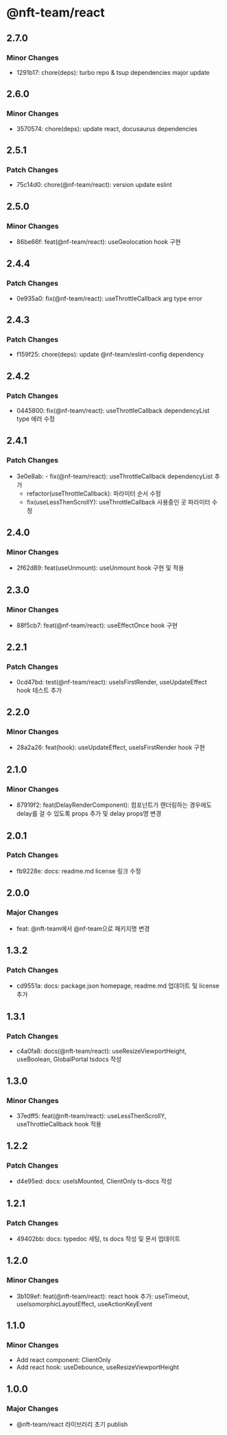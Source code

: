 # @nft-team/react

## 2.7.0

### Minor Changes

- 1291b17: chore(deps): turbo repo & tsup dependencies major update

## 2.6.0

### Minor Changes

- 3570574: chore(deps): update react, docusaurus dependencies

## 2.5.1

### Patch Changes

- 75c14d0: chore(@nf-team/react): version update eslint

## 2.5.0

### Minor Changes

- 86be66f: feat(@nf-team/react): useGeolocation hook 구현

## 2.4.4

### Patch Changes

- 0e935a0: fix(@nf-team/react): useThrottleCallback arg type error

## 2.4.3

### Patch Changes

- f159f25: chore(deps): update @nf-team/eslint-config dependency

## 2.4.2

### Patch Changes

- 0445800: fix(@nf-team/react): useThrottleCallback dependencyList type 에러 수정

## 2.4.1

### Patch Changes

- 3e0e8ab: - fix(@nf-team/react): useThrottleCallback dependencyList 추가
  - refactor(useThrottleCallback): 파라미터 순서 수정
  - fix(useLessThenScrollY): useThrottleCallback 사용중인 곳 파라미터 수정

## 2.4.0

### Minor Changes

- 2f62d89: feat(useUnmount): useUnmount hook 구현 및 적용

## 2.3.0

### Minor Changes

- 88f5cb7: feat(@nf-team/react): useEffectOnce hook 구현

## 2.2.1

### Patch Changes

- 0cd47bd: test(@nf-team/react): useIsFirstRender, useUpdateEffect hook 테스트 추가

## 2.2.0

### Minor Changes

- 28a2a26: feat(hook): useUpdateEffect, useIsFirstRender hook 구현

## 2.1.0

### Minor Changes

- 87919f2: feat(DelayRenderComponent): 컴포넌트가 랜더링하는 경우에도 delay를 걸 수 있도록 props 추가 및 delay props명 변경

## 2.0.1

### Patch Changes

- fb9228e: docs: readme.md license 링크 수정

## 2.0.0

### Major Changes

- feat: @nft-team에서 @nf-team으로 패키지명 변경

## 1.3.2

### Patch Changes

- cd9551a: docs: package.json homepage, readme.md 업데이트 및 license 추가

## 1.3.1

### Patch Changes

- c4a0fa8: docs(@nft-team/react): useResizeViewportHeight, useBoolean, GlobalPortal tsdocs 작성

## 1.3.0

### Minor Changes

- 37edff5: feat(@nft-team/react): useLessThenScrollY, useThrottleCallback hook 적용

## 1.2.2

### Patch Changes

- d4e95ed: docs: useIsMounted, ClientOnly ts-docs 작성

## 1.2.1

### Patch Changes

- 49402bb: docs: typedoc 세팅, ts docs 작성 및 문서 업데이트

## 1.2.0

### Minor Changes

- 3b109ef: feat(@nft-team/react): react hook 추가: useTimeout, useIsomorphicLayoutEffect, useActionKeyEvent

## 1.1.0

### Minor Changes

- Add react component: ClientOnly
- Add react hook: useDebounce, useResizeViewportHeight

## 1.0.0

### Major Changes

- @nft-team/react 라이브러리 초기 publish
